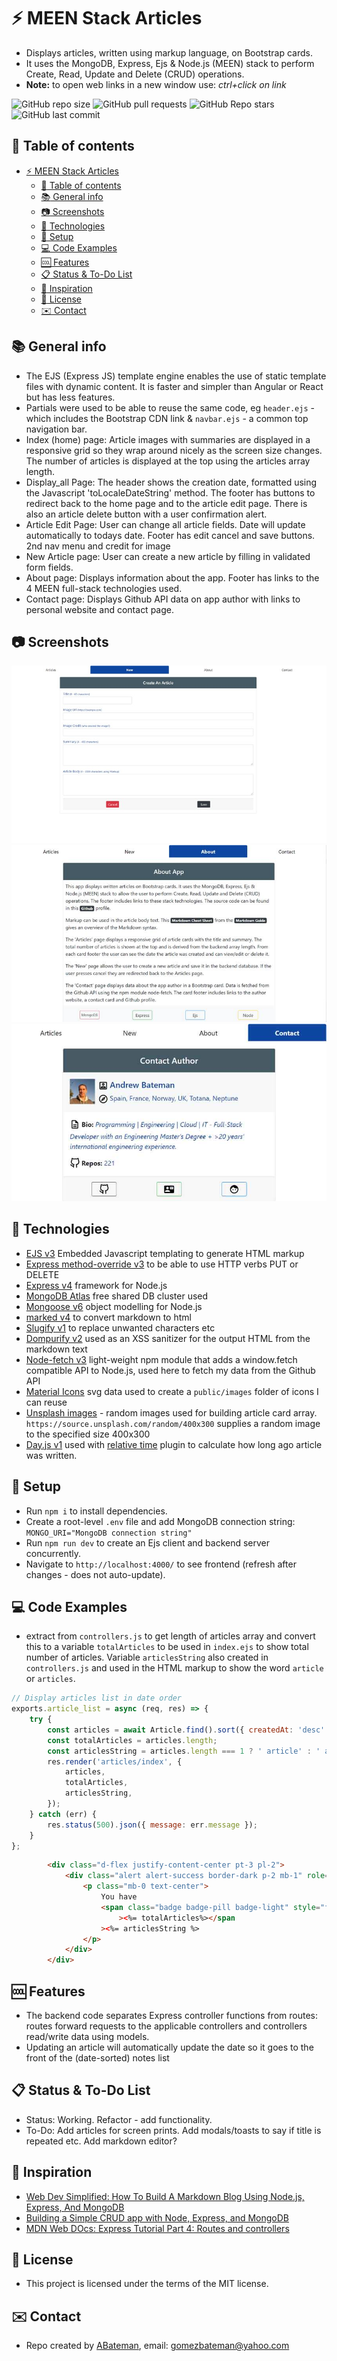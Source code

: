# :zap: MEEN Stack Articles

* Displays articles, written using markup language, on Bootstrap cards.
* It uses the MongoDB, Express, Ejs & Node.js (MEEN) stack to perform Create, Read, Update and Delete (CRUD) operations.
* **Note:** to open web links in a new window use: _ctrl+click on link_

![GitHub repo size](https://img.shields.io/github/repo-size/AndrewJBateman/meen-stack-articles?style=plastic)
![GitHub pull requests](https://img.shields.io/github/issues-pr/AndrewJBateman/meen-stack-articles?style=plastic)
![GitHub Repo stars](https://img.shields.io/github/stars/AndrewJBateman/meen-stack-articles?style=plastic)
![GitHub last commit](https://img.shields.io/github/last-commit/AndrewJBateman/meen-stack-articles?style=plastic)

## :page_facing_up: Table of contents

* [:zap: MEEN Stack Articles](#zap-meen-stack-articles)
	* [:page_facing_up: Table of contents](#page_facing_up-table-of-contents)
	* [:books: General info](#books-general-info)
	* [:camera: Screenshots](#camera-screenshots)
	* [:signal_strength: Technologies](#signal_strength-technologies)
	* [:floppy_disk: Setup](#floppy_disk-setup)
	* [:computer: Code Examples](#computer-code-examples)
	* [:cool: Features](#cool-features)
	* [:clipboard: Status & To-Do List](#clipboard-status--to-do-list)
	* [:clap: Inspiration](#clap-inspiration)
	* [:file_folder: License](#file_folder-license)
	* [:envelope: Contact](#envelope-contact)

## :books: General info

* The EJS (Express JS) template engine enables the use of static template files with dynamic content. It is faster and simpler than Angular or React but has less features.
* Partials were used to be able to reuse the same code, eg `header.ejs` - which includes the Bootstrap CDN link & `navbar.ejs` - a common top navigation bar.
* Index (home) page: Article images with summaries are displayed in a responsive grid so they wrap around nicely as the screen size changes. The number of articles is displayed at the top using the articles array length.
* Display_all Page: The header shows the creation date, formatted using the Javascript 'toLocaleDateString' method. The footer has buttons to redirect back to the home page and to the article edit page. There is also an article delete button with a user confirmation alert.
* Article Edit Page: User can change all article fields. Date will update automatically to todays date. Footer has edit cancel and save buttons. 2nd nav menu and credit for image
* New Article page: User can create a new article by filling in validated form fields.
* About page: Displays information about the app. Footer has links to the 4 MEEN full-stack technologies used.
* Contact page: Displays Github API data on app author with links to personal website and contact page.

## :camera: Screenshots

![Example screenshot](./img/meen-create.jpg)
![Example screenshot](./img/meen-about.jpg)
![Example screenshot](./img/meen-contact.jpg)

## :signal_strength: Technologies

* [EJS v3](https://ejs.co/#promo) Embedded Javascript templating to generate HTML markup
* [Express method-override v3](http://expressjs.com/en/resources/middleware/method-override.html) to be able to use HTTP verbs PUT or DELETE
* [Express v4](https://expressjs.com/) framework for Node.js
* [MongoDB Atlas](https://www.mongodb.com/docs/) free shared DB cluster used
* [Mongoose v6](https://mongoosejs.com/) object modelling for Node.js
* [marked v4](https://www.npmjs.com/package/marked) to convert markdown to html
* [Slugify v1](https://www.npmjs.com/package/slugify) to replace unwanted characters etc
* [Dompurify v2](https://www.npmjs.com/package/dompurify) used as an XSS sanitizer for the output HTML from the markdown text
* [Node-fetch v3](https://www.npmjs.com/package/node-fetch) light-weight npm module that adds a window.fetch compatible API to Node.js, used here to fetch my data from the Github API
* [Material Icons](https://material.io/resources/icons/?style=baseline) svg data used to create a `public/images` folder of icons I can reuse
* [Unsplash images](https://source.unsplash.com/) - random images used for building article card array. `https://source.unsplash.com/random/400x300` supplies a random image to the specified size 400x300
* [Day.js v1](https://day.js.org/en/) used with [relative time](https://day.js.org/docs/en/display/from-now#list-of-breakdown-range) plugin to calculate how long ago article was written.

## :floppy_disk: Setup

* Run `npm i` to install dependencies.
* Create a root-level `.env` file and add MongoDB connection string: `MONGO_URI="MongoDB connection string"`
* Run `npm run dev` to create an Ejs client and backend server concurrently.
* Navigate to `http://localhost:4000/` to see frontend (refresh after changes - does not auto-update).

## :computer: Code Examples

* extract from `controllers.js` to get length of articles array and convert this to a variable `totalArticles` to be used in `index.ejs` to show total number of articles. Variable `articlesString` also created in `controllers.js` and used in the HTML markup to show the word `article` or `articles`.

```javascript
// Display articles list in date order
exports.article_list = async (req, res) => {
	try {
		const articles = await Article.find().sort({ createdAt: 'desc' });
		const totalArticles = articles.length;
		const articlesString = articles.length === 1 ? ' article' : ' articles';
		res.render('articles/index', {
			articles,
			totalArticles,
			articlesString,
		});
	} catch (err) {
		res.status(500).json({ message: err.message });
	}
};
```

```html
		<div class="d-flex justify-content-center pt-3 pl-2">
			<div class="alert alert-success border-dark p-2 mb-1" role="alert">
				<p class="mb-0 text-center">
					You have
					<span class="badge badge-pill badge-light" style="font-size: 18px"
						><%= totalArticles%></span
					><%= articlesString %>
				</p>
			</div>
		</div>
```

## :cool: Features

* The backend code separates Express controller functions from routes: routes forward requests to the applicable controllers and controllers read/write data using models.
* Updating an article will automatically update the date so it goes to the front of the (date-sorted) notes list

## :clipboard: Status & To-Do List

* Status: Working. Refactor - add functionality.
* To-Do: Add articles for screen prints. Add modals/toasts to say if title is repeated etc. Add markdown editor?

## :clap: Inspiration

* [Web Dev Simplified: How To Build A Markdown Blog Using Node.js, Express, And MongoDB](https://www.youtube.com/watch?v=1NrHkjlWVhM)
* [Building a Simple CRUD app with Node, Express, and MongoDB](https://zellwk.com/blog/crud-express-mongodb/)
* [MDN Web DOcs: Express Tutorial Part 4: Routes and controllers](https://developer.mozilla.org/en-US/docs/Learn/Server-side/Express_Nodejs/routes)

## :file_folder: License

* This project is licensed under the terms of the MIT license.

## :envelope: Contact

* Repo created by [ABateman](https://github.com/AndrewJBateman), email: gomezbateman@yahoo.com
